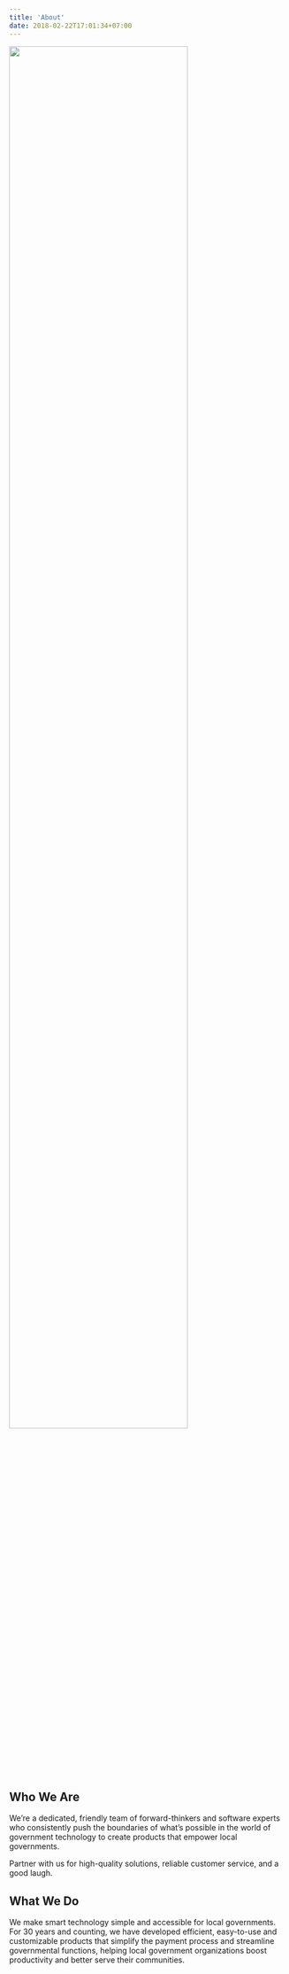 ```yaml
---
title: 'About'
date: 2018-02-22T17:01:34+07:00
---
```


<img src='/images/team/team.webp' width="80%" loading="lazy" style="max-width: 600px;">

## Who We Are

We’re a dedicated, friendly team of forward-thinkers and software experts who consistently push the boundaries of what’s possible in the world of government technology to create products that empower local governments.

Partner with us for high-quality solutions, reliable customer service, and a good laugh.

## What We Do

We make smart technology simple and accessible for local governments. For 30 years and counting, we have developed efficient, easy-to-use and customizable products that simplify the payment process and streamline governmental functions, helping local government organizations boost productivity and better serve their communities.
